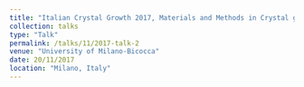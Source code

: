 ```yaml
---
title: "Italian Crystal Growth 2017, Materials and Methods in Crystal growth"
collection: talks
type: "Talk"
permalink: /talks/11/2017-talk-2
venue: "University of Milano-Bicocca"
date: 20/11/2017
location: "Milano, Italy"
---
```

